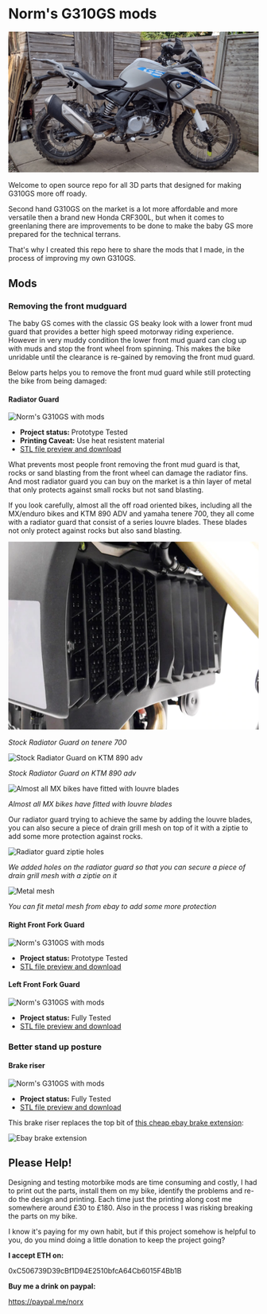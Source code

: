 # Norm's G310GS mods

![Norm's G310GS with mods](./img/g310gs_with_mods.jpg)

Welcome to open source repo for all 3D parts that designed for making G310GS more off roady.

Second hand G310GS on the market is a lot more affordable and more versatile then a brand new Honda CRF300L, but when it comes to greenlaning there are improvements to be done to make the baby GS more prepared for the technical terrans.

That's why I created this repo here to share the mods that I made, in the process of improving my own G310GS.

## Mods

### Removing the front mudguard

The baby GS comes with the classic GS beaky look with a lower front mud guard that provides a better high speed motorway riding experience. However in very muddy condition the lower front mud guard can clog up with muds and stop the front wheel from spinning. This makes the bike unridable until the clearance is re-gained by removing the front mud guard. 

Below parts helps you to remove the front mud guard while still protecting the bike from being damaged:

#### Radiator Guard

![Norm's G310GS with mods](./img/radiator_guard.png)

* __Project status:__ Prototype Tested
* __Printing Caveat:__ Use heat resistent material
* [STL file preview and download](https://github.com/normanzb/g310gs/blob/master/release/22_04_24/radiator%20guard.stl)

What prevents most people front removing the front mud guard is that, rocks or sand blasting from the front wheel can damage the radiator fins. And most radiator guard you can buy on the market is a thin layer of metal that only protects against small rocks but not sand blasting.

If you look carefully, almost all the off road oriented bikes, including all the MX/enduro bikes and KTM 890 ADV and yamaha tenere 700, they all come with a radiator guard that consist of a series louvre blades. These blades not only protect against rocks but also sand blasting.

![Stock Radiator Guard on tenere 700](./img/t7_radiator_guard.webp)

_Stock Radiator Guard on tenere 700_

![Stock Radiator Guard on KTM 890 adv](./img/890adv_radiator_guard.jpeg)

_Stock Radiator Guard on KTM 890 adv_

![Almost all MX bikes have fitted with louvre blades](./img/mx_bike_radiator_guard.jpeg)

_Almost all MX bikes have fitted with louvre blades_

Our radiator guard trying to achieve the same by adding the louvre blades, you can also secure a piece of drain grill mesh on top of it with a ziptie to add some more protection against rocks.

![Radiator guard ziptie holes](./img/radiator_guard_ziptie_holes.png)

_We added holes on the radiator guard so that you can secure a piece of drain grill mesh with a ziptie on it_

![Metal mesh](./img/metal_mesh.jpeg)

_You can fit metal mesh from ebay to add some more protection_

#### Right Front Fork Guard

![Norm's G310GS with mods](./img/mud_guard_right.png)

* __Project status:__ Prototype Tested
* [STL file preview and download](https://github.com/normanzb/g310gs/blob/master/release/22_04_24/mudguard%20alt%20right.stl)


#### Left Front Fork Guard

![Norm's G310GS with mods](./img/mud_guard_left.png)

* __Project status:__ Fully Tested
* [STL file preview and download](https://github.com/normanzb/g310gs/blob/master/release/22_04_24/mudguard%20alt%20left.stl)

### Better stand up posture

#### Brake riser

![Norm's G310GS with mods](./img/brake_riser.jpeg)

* __Project status:__ Fully Tested
* [STL file preview and download](https://github.com/normanzb/g310gs/blob/master/release/22_04_24/brake%20riser.stl)

This brake riser replaces the top bit of [this cheap ebay brake extension](https://www.ebay.co.uk/itm/384765039930?_trkparms=ispr%3D1&hash=item5995c8953a:g:sMEAAOSwG5piIaeH&amdata=enc%3AAQAGAAAA8HYUk%2BtJEiJvjREW2gZcTXGnK7oytC2VH4SUFmnNXlFIl8NIefNd1MWzZ2WOmM8PlnRj7bvQibiVS03FSIIvpIeS7W1RhDzucNHZkijui%2BVty%2ByEhm66sPcBbvrT15cXPAX817B0iiYRUVD4BebPqxqQ9QId2vmKfurddC3Lxid%2FxzFwh4PmLk56R3Qq9q5YsmEdF9bvr%2FiN7%2BjmKzK%2FSooQgLWpI44ooTX3dxLnwGCXtXkZtPRa%2F%2FGVSRQvufj2f47fXFOqGqGYe2uy5It6%2FVbCaGXo85wQ8YWuqt8OUKQlY%2Fp28bLnL5cxl4cigHiTfg%3D%3D%7Ctkp%3ABFBMpNiQy4tg):

![Ebay brake extension](./img/ebay_brake_extension.jpeg)

## Please Help!

Designing and testing motorbike mods are time consuming and costly, I had to print out the parts, install them on my bike, identify the problems and re-do the design and printing. Each time just the printing along cost me somewhere around £30 to £180. Also in the process I was risking breaking the parts on my bike.

I know it's paying for my own habit, but if this project somehow is helpful to you, do you mind doing a little donation to keep the project going?

__I accept ETH on:__

0xC506739D39cBf1D94E2510bfcA64Cb6015F4Bb1B

__Buy me a drink on paypal:__

https://paypal.me/norx
